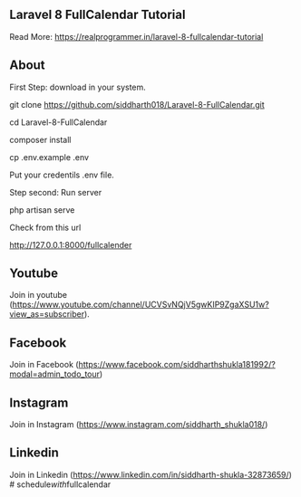 ## Laravel 8 FullCalendar Tutorial

Read More: https://realprogrammer.in/laravel-8-fullcalendar-tutorial

## About

First Step: download in your system.

git clone https://github.com/siddharth018/Laravel-8-FullCalendar.git

cd Laravel-8-FullCalendar

composer install

cp .env.example .env

Put your credentils .env file.

Step second: Run server

php artisan serve

Check from this url

http://127.0.0.1:8000/fullcalender

## Youtube
Join in youtube
(https://www.youtube.com/channel/UCVSvNQjV5gwKIP9ZgaXSU1w?view_as=subscriber).

## Facebook
Join in Facebook
(https://www.facebook.com/siddharthshukla181992/?modal=admin_todo_tour)

## Instagram
Join in Instagram
(https://www.instagram.com/siddharth_shukla018/)

## Linkedin
Join in Linkedin
(https://www.linkedin.com/in/siddharth-shukla-32873659/)
#   s c h e d u l e _ w i t h _ f u l l c a l e n d a r  
 